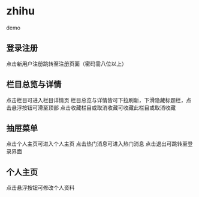 # zhihu
demo
## 登录注册
点击新用户注册跳转至注册页面（密码需八位以上）
## 栏目总览与详情
点击栏目可进入栏目详情页
栏目总览与详情皆可下拉刷新，下滑隐藏标题栏，点击悬浮按钮可滑至顶部
点击收藏栏目或取消收藏可收藏此栏目或取消收藏
## 抽屉菜单
点击个人主页可进入个人主页
点击热门消息可进入热门消息
点击退出可跳转至登录界面
## 个人主页
点击悬浮按钮可修改个人资料
